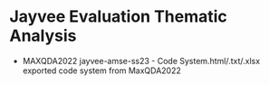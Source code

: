# Jayvee Evaluation Thematic Analysis

- MAXQDA2022 jayvee-amse-ss23 - Code System.html/.txt/.xlsx exported code system from MaxQDA2022